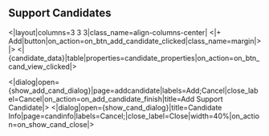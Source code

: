 ## Support Candidates

<|layout|columns=3 3 3|class_name=align-columns-center|
<|+ Add|button|on_action=on_btn_add_candidate_clicked|class_name=margin|>
|>
<|{candidate_data}|table|properties=candidate_properties|on_action=on_btn_cand_view_clicked|>

<|dialog|open={show_add_cand_dialog}|page=addcandidate|labels=Add;Cancel|close_label=Cancel|on_action=on_add_candidate_finish|title=Add Support Candidate|>
<|dialog|open={show_cand_dialog}|title=Candidate Info|page=candinfo|labels=Cancel;|close_label=Close|width=40%|on_action=on_show_cand_close|>
